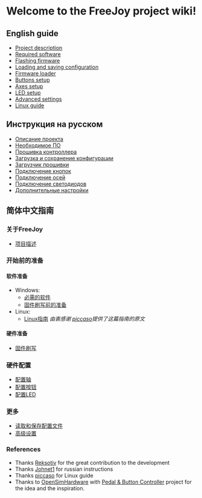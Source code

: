 # Welcome to the FreeJoy project wiki!

## English guide

* [Project description](eng/Project-description.md)
* [Required software](eng/Required-software.md)
* [Flashing firmware](eng/Flashing-firmware.md)
* [Loading and saving configuration](eng/Saving-and-loading-configuration.md)
* [Firmware loader](eng/Firmware-flasher.md)
* [Buttons setup](eng/Buttons-connection.md)
* [Axes setup](eng/Axes-connection.md)
* [LED setup](eng/LED-configuration.md)
* [Advanced settings](eng/Advanced-settings.md)
* [Linux guide](eng/Linux-Guide.md)

## Инструкция на русском

* [Описание проекта](rus/Описание-проекта.md)
* [Необходимое ПО](rus/Необходимое-ПО.md)
* [Прошивка контроллера](rus/Прошивка-контроллера.md)
* [Загрузка и сохранение конфигурации](rus/Загрузка-и-сохранение-конфигурации.md)
* [Загрузчик прошивки](rus/Загрузчик-прошивки.md)
* [Подключение кнопок](rus/Подключение-кнопок.md)
* [Подключение осей](rus/Подключение-осей.md)
* [Подключение светодиодов](rus/Подключение-светодиодов.md)
* [Дополнительные настройки](rus/Продвинутые-настройки.md)

## 简体中文指南
### 关于FreeJoy
* [项目描述](chs/项目描述.md)
### 开始前的准备
#### 软件准备
* Windows:
    * [必需的软件](chs/必需的软件.md)
    * [固件刷写前的准备](chs/固件刷写前的准备.md)
* Linux:
    * [Linux指南](chs/Linux指南.md)   *由衷感谢 [piccaso](https://github.com/piccaso)提供了这篇指南的原文*
#### 硬件准备
* [固件刷写](chs/固件刷写.md)
### 硬件配置
* [配置轴](chs/配置轴.md)
* [配置按钮](chs/配置按钮.md)
* [配置LED](chs/配置LED.md)
### 更多
* [读取和保存配置文件](chs/读取和保存配置文件.md)
* [高级设置](chs/高级设置.md)


### References
* Thanks [Reksotiv](https://github.com/Reksotiv) for the great contribution to the development
* Thanks [Johnet1](https://github.com/Johnet1) for russian instructions
* Thanks [piccaso](https://github.com/piccaso) for Linux guide
* Thanks to [OpenSimHardware](https://github.com/OpenSimHardware) with [Pedal & Button Controller](https://github.com/OpenSimHardware/PedalButtonController) project for the idea and the inspiration.
